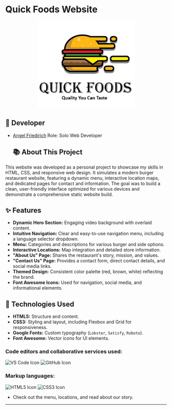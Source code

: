 # Quick Foods Website                                                 
<p align="center">
  <img src="project/images/logo.png" alt="Fresh Burgers Hero Image">
</p>                                                                               

## 👤 Developer

* [Angel Friedirich](https://github.com?angelfr14) Role: Solo Web Developer
    ## 📚 About This Project

This website was developed as a personal project to showcase my skills in HTML, CSS, and responsive web design. It simulates a modern burger restaurant website, featuring a dynamic menu, interactive location maps, and dedicated pages for contact and information. The goal was to build a clean, user-friendly interface optimized for various devices and demonstrate a comprehensive static website build.

## ✨ Features

* **Dynamic Hero Section:** Engaging video background with overlaid content.
* **Intuitive Navigation:** Clear and easy-to-use navigation menu, including a language selector dropdown.
* **Menu:** Categories and descriptions for various burger and side options.
* **Interactive Locations:** Map integration and detailed store information.
* **"About Us" Page:** Shares the restaurant's story, mission, and values.
* **"Contact Us" Page:** Provides a contact form, direct contact details, and social media links.
* **Themed Design:** Consistent color palette (red, brown, white) reflecting the brand.
* **Font Awesome Icons:** Used for navigation, social media, and informational elements.

## 🚀 Technologies Used

* **HTML5:** Structure and content.
* **CSS3:** Styling and layout, including Flexbox and Grid for responsiveness.
* **Google Fonts:** Custom typography (`Lobster`, `Satisfy`, `Roboto`).
* **Font Awesome:** Vector icons for UI elements.

### Code editors and collaborative services used:
![VS Code Icon](https://encrypted-tbn0.gstatic.com/images?q=tbn:ANd9GcQMh90ZmPZWpDOZcGHRYikeF3JrnBUa2TJTMw&s) ![GitHub Icon](https://images.crunchbase.com/image/upload/c_pad,f_auto,q_auto:eco,dpr_1/v1426048404/y4lxnqcngh5dvoaz06as.png) 
### Markup languages:
![HTML5 Icon](https://cdn-icons-png.flaticon.com/256/919/919827.png) ![CSS3 Icon](https://encrypted-tbn0.gstatic.com/images?q=tbn:ANd9GcSz_94TVBd6jpFEXcTRknhZlbmov5yyHzqC8Q&s) 


* Check out the menu, locations, and read about our story.

---
